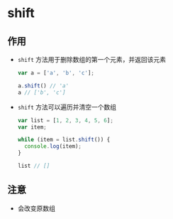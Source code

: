 # shift

## 作用

- `shift` 方法用于删除数组的第一个元素，并返回该元素

    ```js
    var a = ['a', 'b', 'c'];

    a.shift() // 'a'
    a // ['b', 'c']
    ```

- `shift` 方法可以遍历并清空一个数组

    ```js
    var list = [1, 2, 3, 4, 5, 6];
    var item;

    while (item = list.shift()) {
      console.log(item);
    }

    list // []
    ```

## 注意

- 会改变原数组
